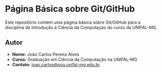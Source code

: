 # Página Básica sobre Git/GitHub

Este repositório contém uma página básica sobre Git/GitHub para a disciplina de Introdução à Ciência da Computação do curso da UNIFAL-MG.

## Autor

- **Nome:** João Carlos Pereira Alves
- **Curso:** Graduação em Ciência da Computação na UNIFAL-MG
- **Contato:** joao.carlos@sou.unifal-mg.edu.br

